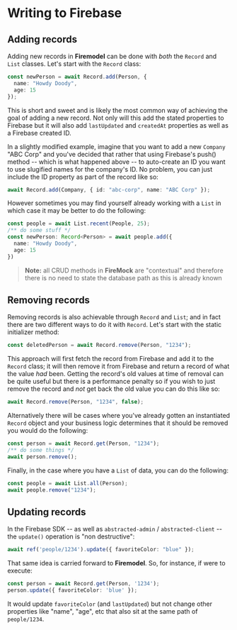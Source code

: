 # Writing to Firebase

## Adding records

Adding new records in **Firemodel** can be done with _both_ the `Record` and `List` classes. Let's start with the `Record` class:

```typescript
const newPerson = await Record.add(Person, {
  name: "Howdy Doody",
  age: 15
});
```

This is short and sweet and is likely the most common way of achieving the goal of adding a new record. Not only will this add the stated properties to Firebase but it will also add `lastUpdated` and `createdAt` properties as well as a Firebase created ID.

In a slightly modified example, imagine that you want to add a new `Company` "ABC Corp" and you've decided that rather that using Firebase's push() method -- which is what happened above -- to auto-create an ID you want to use slugified names for the company's ID. No problem, you can just include the ID property as part of the record like so:

```typescript
await Record.add(Company, { id: "abc-corp", name: "ABC Corp" });
```

However sometimes you may find yourself already working with a `List` in which case it may be better to do the following:

```typescript
const people = await List.recent(People, 25);
/** do some stuff */
const newPerson: Record<Person> = await people.add({
  name: "Howdy Doody",
  age: 15  
})
```

> **Note:** all CRUD methods in **FireMock** are "contextual" and therefore there is no need to state the database path as this is already known

## Removing records

Removing records is also achievable through `Record` and `List`; and in fact there are two different ways to do it with `Record`. Let's start with the static initializer method:

```typescript
const deletedPerson = await Record.remove(Person, "1234");
```

This approach will first fetch the record from Firebase and add it to the `Record` class; it will then remove it from Firebase and return a record of what the value *had* been. Getting the record's old values at time of removal can be quite useful but there is a performance penalty so if you wish to just remove the record and _not_ get back the old value you can do this like so:

```typescript
await Record.remove(Person, "1234", false);
```


Alternatively there will be cases where you've already gotten an instantiated `Record` object and your business logic determines that it should be removed you would do the following:

```typescript
const person = await Record.get(Person, "1234");
/** do some things */
await person.remove();
```

Finally, in the case where you have a `List` of data, you can do the following:

```typescript
const people = await List.all(Person);
await people.remove("1234");
```

## Updating records

In the Firebase SDK -- as well as `abstracted-admin` / `abstracted-client` -- the `update()` operation is "non destructive":

```typescript
await ref('people/1234').update({ favoriteColor: "blue" });
```

That same idea is carried forward to **Firemodel**. So, for instance, if were to execute:

```typescript
const person = await Record.get(Person, '1234');
person.update({ favoriteColor: 'blue' });
```

It would update `favoriteColor` (and `lastUpdated`) but not change  other properties like "name", "age", etc that also sit at the same path of `people/1234`.
